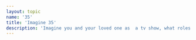 ```yaml
---
layout: topic
name: '35'
title: 'Imagine 35'
description: 'Imagine you and your loved one as  a tv show, what roles would you play? '
---
```

